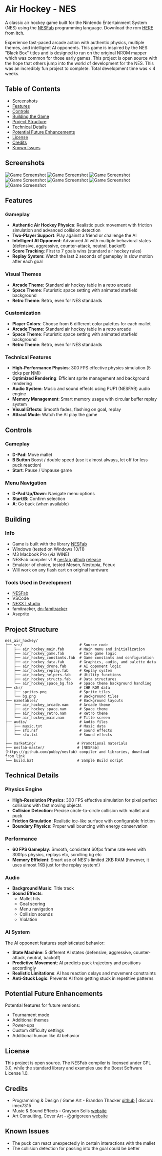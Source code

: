 # Air Hockey - NES

A classic air hockey game built for the Nintendo Entertainment System (NES) using the [NESFab](https://pubby.games/nesfab.html) programming language. Download the rom [HERE](https://bthacker.itch.io/air-hockey-nes-black-box) from itch.

 Experience fast-paced arcade action with authentic physics, multiple themes, and intelligent AI opponents. This game is inspired by the NES "Black Box" titles and is designed to run on the original NROM mapper which was common for those early games. This project is open source with the hope that others jump into the world of development for the NES. This was an incredibly fun project to complete. Total development time was < 4 weeks.

## Table of Contents
- [Screenshots](#screenshots)
- [Features](#features)
- [Controls](#controls)
- [Building the Game](#building)
- [Project Structure](#project-structure)
- [Technical Details](#technical-details)
- [Potential Future Enhancements](#potential-future-enhancements)
- [License](#license)
- [Credits](#credits)
- [Known Issues](#known-issues)

## Screenshots
![Game Screenshot](marketing/cover_marketing.png)
![Game Screenshot](marketing/cartridge.png)
![Game Screenshot](marketing/screenshot_1.png)
![Game Screenshot](marketing/screenshot_2.png)
![Game Screenshot](marketing/screenshot_3.png)
![Game Screenshot](marketing/screenshot_4.png)
![Game Screenshot](marketing/screenshot_6.png)


## Features
### Gameplay
- **Authentic Air Hockey Physics**: Realistic puck movement with friction simulation and advanced collision detection
- **Two-Player Support**: Play against a friend or challenge the AI
- **Intelligent AI Opponent**: Advanced AI with multiple behavioral states (defensive, aggressive, counter-attack, neutral, backoff)
- **Score Tracking**: First to 7 goals wins (standard air hockey rules)
- **Replay System**: Watch the last 2 seconds of gameplay in slow motion after each goal

### Visual Themes
- **Arcade Theme**: Standard air hockey table in a retro arcade
- **Space Theme**: Futuristic space setting with animated starfield background
- **Retro Theme**: Retro, even for NES standards

### Customization
- **Player Colors**: Choose from 6 different color palettes for each mallet
- **Arcade Theme**: Standard air hockey table in a retro arcade
- **Space Theme**: Futuristic space setting with animated starfield background
- **Retro Theme**: Retro, even for NES standards


### Technical Features
- **High-Performance Physics**: 300 FPS effective physics simulation (5 ticks per NMI)
- **Optimized Rendering**: Efficient sprite management and background rendering
- **Audio System**: Music and sound effects using PUF1 (NESFAB) audio engine
- **Memory Management**: Smart memory usage with circular buffer replay system
- **Visual Effects**: Smooth fades, flashing on goal, replay
- **Attract Mode**: Watch the AI play the game

## Controls
### Gameplay
- **D-Pad**: Move mallet 
- **B Button** Boost / double speed (use it almost always, let off for less puck reaction)
- **Start**: Pause / Unpause game

### Menu Navigation
- **D-Pad Up/Down**: Navigate menu options
- **Start/B**: Confirm selection
- **A**: Go back (when available)

## Building

### Info
- Game is built with the library [NESFab](https://pubby.games/nesfab.html)
- Windows (tested on Windows 10/11)
- M3 Macbook Pro (via WINE)
- NESFab compiler v1.8  [nesfab github](https://github.com/pubby/nesfab) [release](https://github.com/pubby/nesfab/releases/tag/v1.8)
- Emulator of choice, tested Mesen, Nestopia, Fceux
- Will work on any flash cart on original hardware

### Tools Used in Development
 - [NESFab](https://github.com/pubby/nesfab)
 - VSCode
 - [NEXXT studio](https://frankengraphics.itch.io/nexxt)
 - famitracker, [dn-famitracker](https://github.com/Dn-Programming-Core-Management/Dn-FamiTracker)
 - Aseprite


## Project Structure

```
nes_air_hockey/
├── src/                          # Source code
│   ├── air_hockey_main.fab       # Main menu and initialization
│   ├── air_hockey_game.fab       # Core game logic
│   ├── air_hockey_constants.fab  # Game constants and configuration
│   ├── air_hockey_data.fab       # Graphics, audio, and palette data
│   ├── air_hockey_drone.fab      # AI opponent logic
│   ├── air_hockey_replay.fab     # Replay system
│   ├── air_hockey_helpers.fab    # Utility functions
│   ├── air_hockey_structs.fab    # Data structures
│   └── air_hockey_space_bg.fab   # Space theme background handling
├── chr/                          # CHR ROM data
│   ├── sprites.png               # Sprite tiles
│   └── bg.png                    # Background tiles
├── nametables/                   # Background layouts
│   ├── air_hockey_arcade.nam     # Arcade theme
│   ├── air_hockey_space.nam      # Space theme
│   ├── air_hockey_retro.nam      # Retro theme
│   └── air_hockey_main.nam       # Title screen
├── audio/                        # Audio files
│   ├── music.txt                 # Music data
│   ├── sfx.nsf                   # Sound effects
│   └── sfx.txt                   # Sound effects
│
├── marketing/                   # Promotional materials
├── nesfab-master/               # [NESFab](https://github.com/pubby/nesfab) compiler and libraries, download from link
└── build.bat                    # Sample Build script
```


## Technical Details
### Physics Engine
- **High-Resolution Physics**: 300 FPS effective simulation for pixel perfect collisions with fast moving objects
- **Collision Detection**: Precise circle-to-circle collision with mallet and puck
- **Friction Simulation**: Realistic ice-like surface with configurable friction
- **Boundary Physics**: Proper wall bouncing with energy conservation

### Performance
- **60 FPS Gameplay**: Smooth, consistent 60fps frame rate even with 300fps physics, replays etc, scrolling bg etc
- **Memory Efficient**: Smart use of NES's limited 2KB RAM (however, it uses almost 1KB just for the replay system!)

### Audio
- **Background Music**: Title track
- **Sound Effects**: 
  - Mallet hits
  - Goal scoring
  - Menu navigation
  - Collision sounds
  - Violation


### AI System
The AI opponent features sophisticated behavior:
- **State Machine**: 5 different AI states (defensive, aggressive, counter-attack, neutral, backoff)
- **Predictive Movement**: AI predicts puck trajectory and positions accordingly
- **Realistic Limitations**: AI has reaction delays and movement constraints
- **Anti-Stuck Logic**: Prevents AI from getting stuck in repetitive patterns


## Potential Future Enhancements
Potential features for future versions:
- Tournament mode
- Additional themes
- Power-ups
- Custom difficulty settings
- Additional human like AI behavior

## License
This project is open source. The NESFab compiler is licensed under GPL 3.0, while the standard library and examples use the Boost Software License 1.0.

## Credits
- Programming & Design / Game Art - Brandon Thacker [github](https://github.com/bthacker) | discord: imex7315
- Music & Sound Effects - Grayson Solis [website](https://graysonsolis.com/)
- Art Consulting, Cover Art  - @grigoreen [website](https://www.instagram.com/grigoreen/)

## Known Issues
- The puck can react unexpectedly in certain interactions with the mallet
- The collision detection for passing into the goal could be better
